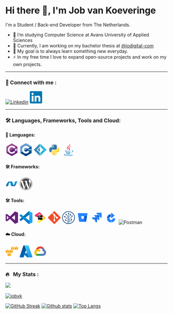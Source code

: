# Hi there 🖖, I'm Job van Koeveringe

I'm a Student / Back-end Developer from The Netherlands.

- 🏫 I’m studying Computer Science at Avans University of Applied Sciences
- 🚀 Currently, I am working on my bachelor thesis at [@iodigital-com](https://github.com/iodigital-com)
- 🌱 My goal is to always learn something new everyday.
- ⚡ In my free time I love to expand open-source projects and work on my own projects.

---

### 🔗 Connect with me :
<p>
<a href="https://jobvankoeveringe.com" target="_blank"><img src="https://jobvankoeveringe.com/wp-content/uploads/2022/12/Logo_Job_Website.png" title="Linkedin" alt="Linkedin" height="40" width="40" /></a>
<a href="https://nl.linkedin.com/in/job-van-koeveringe" target="_blank"><img src="https://github.com/devicons/devicon/blob/master/icons/linkedin/linkedin-original.svg" title="Linkedin" alt="Linkedin" height="40" width="40" /></a>
</p>

---

### 🛠️ Languages, Frameworks, Tools and Cloud:

#### 🔣 Languages:

<p>
<img src="https://github.com/devicons/devicon/blob/master/icons/csharp/csharp-original.svg" title="C Sharp" alt="C Sharp" width="40" height="40"/>
<img src="https://github.com/devicons/devicon/blob/master/icons/cplusplus/cplusplus-original.svg" title="C Plus Plus" alt="C Plus Plus" width="40" height="40"/>
<img src="https://github.com/devicons/devicon/blob/master/icons/fsharp/fsharp-original.svg" title="F Sharp" alt="F Sharp" width="40" height="40"/>
<img src="https://github.com/devicons/devicon/blob/master/icons/python/python-original.svg" title="Python" alt="Python" width="40" height="40"/>
<img src="https://github.com/devicons/devicon/blob/master/icons/java/java-original.svg" title="Java" alt="Java" width="40" height="40"/>
</p>

#### 🛠️ Frameworks:

<p>
<img src="https://github.com/devicons/devicon/blob/master/icons/dot-net/dot-net-original.svg" title="Dot Net" alt="Dot net" width="40" height="40"/>
<img src="https://github.com/devicons/devicon/blob/master/icons/wordpress/wordpress-plain.svg" title="Wordpress" alt="Wordpress" width="40" height="40"/>
</p>

#### 🛠️ Tools:

<p>
<img src="https://github.com/devicons/devicon/blob/master/icons/visualstudio/visualstudio-plain.svg" title="Visual Studio" alt="Visual Studio" width="40" height="40"/>
<img src="https://github.com/devicons/devicon/blob/master/icons/vscode/vscode-original.svg" title="Visual Studio Code" alt="Visual Studio Code" width="40" height="40"/>
<img src="https://github.com/devicons/devicon/blob/master/icons/jetbrains/jetbrains-original.svg" title="JetBrains" alt="JetBrains" width="40" height="40"/>
<img src="https://github.com/devicons/devicon/blob/master/icons/git/git-original.svg" title="Git" alt="Git" width="40" height="40"/>
<img src="https://github.com/devicons/devicon/blob/master/icons/sourcetree/sourcetree-original.svg" title="SourceTree" alt="SourceTree" width="40" height="40"/>
<img src="https://github.com/devicons/devicon/blob/master/icons/bitbucket/bitbucket-original.svg" title="Bitbucket" alt="Bitbucket" width="40" height="40"/>
<img src="https://github.com/devicons/devicon/blob/master/icons/jira/jira-original.svg" title="Jira" alt="Jira" width="40" height="40"/>
<img src="https://github.com/devicons/devicon/blob/master/icons/bamboo/bamboo-original.svg" title="Bamboo" alt="Bira" width="40" height="40"/>
<img src="https://www.vectorlogo.zone/logos/getpostman/getpostman-icon.svg" title="Postman" alt="Postman" width="40" height="40"/>
</p>

#### ☁️ Cloud:

<p>
<img src="https://github.com/devicons/devicon/blob/master/icons/amazonwebservices/amazonwebservices-original.svg" title="AWS" alt="AWS" width="40" height="40"/>
<img src="https://github.com/devicons/devicon/blob/master/icons/azure/azure-original.svg" title="Azure" alt="Azure" width="40" height="40"/>
<img src="https://github.com/devicons/devicon/blob/master/icons/googlecloud/googlecloud-original.svg" title="Google Cloud" alt="Google Cloud" width="40" height="40"/>
</p>

---

### 🔥 &nbsp; My Stats :
![](https://komarev.com/ghpvc/?username=jobvk&color=blue&style=flat)

<p>
  <a href="https://github.com/jobvk/github-profile-trophy">
    <img src="https://github-profile-trophy.vercel.app/?username=jobvk" alt="jobvk" />
  </a>
</p>

[![GitHub Streak](http://github-readme-streak-stats.herokuapp.com?user=jobvk&theme=dark&background=000000)](https://github.com/jobvk)
[![Github stats](https://github-readme-stats.vercel.app/api?username=jobvk&show_icons=true&include_all_commits=true&theme=vision-friendly-dark)](https://github.com/jobvk)
[![Top Langs](https://github-readme-stats.vercel.app/api/top-langs/?username=jobvk&layout=compact&theme=vision-friendly-dark)](https://github.com/jobvk)
